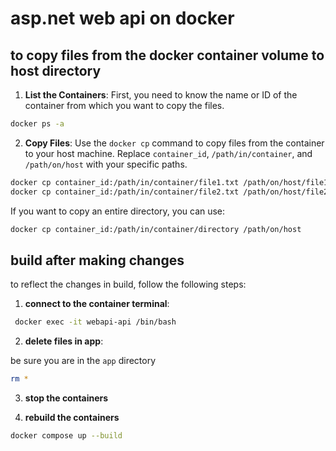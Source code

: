 # asp.net web api on docker

## to copy files from the docker container volume to host directory

1. **List the Containers**: First, you need to know the name or ID of the container from which you want to copy the files.

```sh
docker ps -a
```

2. **Copy Files**: Use the `docker cp` command to copy files from the container to your host machine. Replace `container_id`, `/path/in/container`, and `/path/on/host` with your specific paths.

```sh
docker cp container_id:/path/in/container/file1.txt /path/on/host/file1.txt
docker cp container_id:/path/in/container/file2.txt /path/on/host/file2.txt
```

If you want to copy an entire directory, you can use:

```sh
docker cp container_id:/path/in/container/directory /path/on/host
```

## build after making changes

to reflect the changes in build, follow the following steps:

1. **connect to the container terminal**: 

```sh
 docker exec -it webapi-api /bin/bash
```

2. **delete files in app**: 

be sure you are in the `app` directory

```sh
rm *
```

3. **stop the containers**

4. **rebuild the containers**

```sh
docker compose up --build
```
